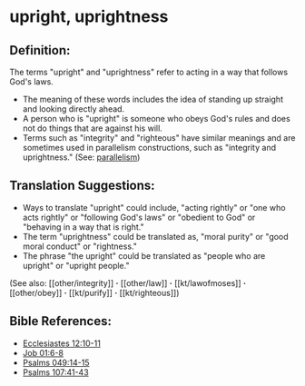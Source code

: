# upright, uprightness #

## Definition: ##

The terms "upright" and "uprightness" refer to acting in a way that follows God's laws.

* The meaning of these words includes the idea of standing up straight and looking directly ahead.
* A person who is "upright" is someone who obeys God's rules and does not do things that are against his will.
* Terms such as "integrity" and "righteous" have similar meanings and are sometimes used in parallelism constructions, such as "integrity and uprightness."  (See: [parallelism](en/ta-vol1/translate/man/figs-parallelism))

## Translation Suggestions: ##

* Ways to translate "upright" could include, "acting rightly" or "one who acts rightly" or "following God's laws" or "obedient to God" or "behaving in a way that is right."
* The term "uprightness" could be translated as, "moral purity" or "good moral conduct" or "rightness."
* The phrase "the upright" could be translated as "people who are upright" or "upright people."

(See also: [[other/integrity]] **·** [[other/law]] **·** [[kt/lawofmoses]] **·** [[other/obey]] **·** [[kt/purify]] **·** [[kt/righteous]])

## Bible References: ##

* [Ecclesiastes 12:10-11](en/tn/ecc/help/12/10)
* [Job 01:6-8](en/tn/job/help/01/06)
* [Psalms 049:14-15](en/tn/psa/help/49/14)
* [Psalms 107:41-43](en/tn/psa/help/107/41)